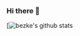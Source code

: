 ### Hi there 👋

[![bezke's github stats](https://github-readme-stats.vercel.app/api?username=bezke&show_icons=true&count_private=true&hide_border=true)
